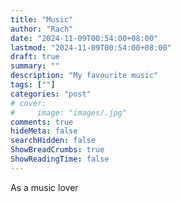 ```yaml
---
title: "Music"
author: "Rach"
date: "2024-11-09T00:54:00+08:00"
lastmod: "2024-11-09T00:54:00+08:00"
draft: true
summary: ""
description: "My favourite music"
tags: [""]
categories: "post"
# cover:
#     image: "images/.jpg"
comments: true
hideMeta: false
searchHidden: false
ShowBreadCrumbs: true
ShowReadingTime: false
--- 
```


As a music lover

